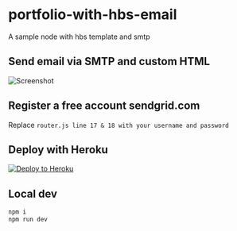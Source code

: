 # portfolio-with-hbs-email
A sample node with hbs template and smtp 

## Send email via SMTP and custom HTML

![Screenshot](https://image.prntscr.com/image/MGhDMVXGQJK1RmMqNEX5Fw.png)

## Register a free account sendgrid.com
Replace `router.js line 17 & 18 with your username and password`

## Deploy with Heroku
[![Deploy to Heroku](https://www.herokucdn.com/deploy/button.png)](https://heroku.com/deploy)

## Local dev

```bash
npm i
npm run dev
```
